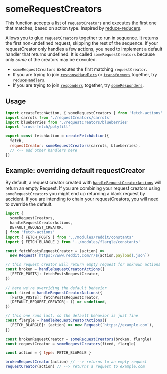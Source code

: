 # someRequestCreators

This function accepts a list of `requestCreators` and executes the first one that matches, based on action type. Inspired by [reduce-reducers](https://github.com/acdlite/reduce-reducers).

Allows you to glue `requestCreators` together to run in sequence. It returns the first non-undefined request, skipping the rest of the sequence. If your requestCreator only handles a few actions, you need to implement a default handler that returns undefined. It is called `someRequestCreators` because only _some_ of the creators may be executed.

- `someRequestCreators` executes the first matching `requestCreator`.
- If you are trying to join [`responseHandlers`](./handleResponseActions.md) or [`transformers`](./handleTransformerActions.md) together, try [`reduceHandlers`](./reduceHandlers.md).
- If you are trying to join [`responders`](./handleResponderActions.md) together, try [`someResponders`](./someResponders.md).

## Usage

```js
import createFetchAction, { someRequestCreators } from 'fetch-actions'
import carrots from './requestCreators/carrots'
import blueberries from './requestCreators/blueberries'
import 'cross-fetch/polyfill'

export const fetchAction = createFetchAction({
  fetch,
  requestCreator: someRequestCreators(carrots, blueberries),
  // <-- add other handlers here
})
```

## Example: overriding default requestCreator

By default, a request creator created with [`handleRequestCreatorActions`](./handleRequestCreatorActions.md) will return an empty Request. If you are combining your request creators using `someRequestCreators` you might end up returning a blank request by accident. If you are intending to chain your requestCreators, you will need to override the default.

```js
import {
  someRequestCreators,
  handleRequestCreatorActions,
  DEFAULT_REQUEST_CREATOR,
} from 'fetch-actions'
import { FETCH_POSTS } from '../modules/reddit/constants'
import { FETCH_BLARGLE } from '../modules/flargle/constants'

const fetchPostsRequestCreator = (action) =>
  new Request(`https://www.reddit.com/r/${action.payload}.json`)

// this request creator will return empty request for unknown actions
const broken = handleRequestCreatorActions({
  [FETCH_POSTS]: fetchPostsRequestCreator,
})

// here we're overriding the default behavior
const fixed = handleRequestCreatorActions({
  [FETCH_POSTS]: fetchPostsRequestCreator,
  [DEFAULT_REQUEST_CREATOR]: () => undefined,
})

// this one runs last, so the default behavior is just fine
const flargle = handleRequestCreatorActions({
  [FETCH_BLARGLE]: (action) => new Request(`https://example.com`),
})

const brokenRequestCreator = someRequestCreators(broken, flargle)
const requestCreator = someRequestCreators(fixed, flargle)

const action = { type: FETCH_BLARGLE }

brokenRequestCreator(action) // --> returns to an empty request
requestCreator(action) // --> returns a request to example.com
```
